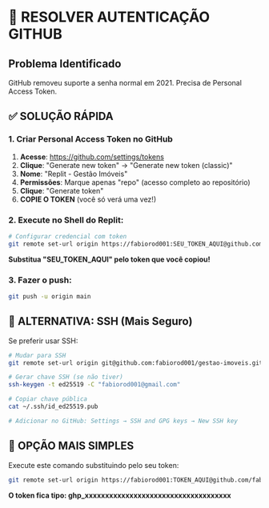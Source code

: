 # 🔑 RESOLVER AUTENTICAÇÃO GITHUB

## Problema Identificado
GitHub removeu suporte a senha normal em 2021. Precisa de Personal Access Token.

## ✅ SOLUÇÃO RÁPIDA

### 1. Criar Personal Access Token no GitHub

1. **Acesse**: https://github.com/settings/tokens
2. **Clique**: "Generate new token" → "Generate new token (classic)"
3. **Nome**: "Replit - Gestão Imóveis"
4. **Permissões**: Marque apenas "repo" (acesso completo ao repositório)
5. **Clique**: "Generate token"
6. **COPIE O TOKEN** (você só verá uma vez!)

### 2. Execute no Shell do Replit:

```bash
# Configurar credencial com token
git remote set-url origin https://fabiorod001:SEU_TOKEN_AQUI@github.com/fabiorod001/gestao-imoveis.git
```

**Substitua "SEU_TOKEN_AQUI" pelo token que você copiou!**

### 3. Fazer o push:

```bash
git push -u origin main
```

## 🚀 ALTERNATIVA: SSH (Mais Seguro)

Se preferir usar SSH:

```bash
# Mudar para SSH
git remote set-url origin git@github.com:fabiorod001/gestao-imoveis.git

# Gerar chave SSH (se não tiver)
ssh-keygen -t ed25519 -C "fabiorod001@gmail.com"

# Copiar chave pública
cat ~/.ssh/id_ed25519.pub

# Adicionar no GitHub: Settings → SSH and GPG keys → New SSH key
```

## 🎯 OPÇÃO MAIS SIMPLES

Execute este comando substituindo pelo seu token:

```bash
git remote set-url origin https://fabiorod001:TOKEN_AQUI@github.com/fabiorod001/gestao-imoveis.git && git push -u origin main
```

**O token fica tipo: ghp_xxxxxxxxxxxxxxxxxxxxxxxxxxxxxxxxxxxx**